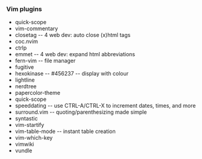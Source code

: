 
### Vim plugins

- quick-scope
- vim-commentary
- closetag		-- 4 web dev: auto close (x)html tags
- coc.nvim
- ctrlp
- emmet			-- 4 web dev: expand html abbreviations
- fern-vim		-- file manager
- fugitive
- hexokinase		-- #456237 -- display with colour
- lightline
- nerdtree
- papercolor-theme
- quick-scope
- speeddating		-- use CTRL-A/CTRL-X to increment dates, times, and more
- surround.vim		-- quoting/parenthesizing made simple
- syntastic
- vim-startify
- vim-table-mode	-- instant table creation
- vim-which-key
- vimwiki
- vundle
 

